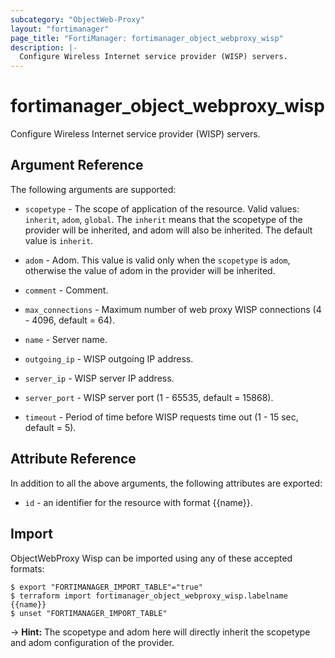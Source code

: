 ```yaml
---
subcategory: "ObjectWeb-Proxy"
layout: "fortimanager"
page_title: "FortiManager: fortimanager_object_webproxy_wisp"
description: |-
  Configure Wireless Internet service provider (WISP) servers.
---
```


# fortimanager_object_webproxy_wisp
Configure Wireless Internet service provider (WISP) servers.

## Argument Reference


The following arguments are supported:

* `scopetype` - The scope of application of the resource. Valid values: `inherit`, `adom`, `global`. The `inherit` means that the scopetype of the provider will be inherited, and adom will also be inherited. The default value is `inherit`.
* `adom` - Adom. This value is valid only when the `scopetype` is `adom`, otherwise the value of adom in the provider will be inherited.

* `comment` - Comment.
* `max_connections` - Maximum number of web proxy WISP connections (4 - 4096, default = 64).
* `name` - Server name.
* `outgoing_ip` - WISP outgoing IP address.
* `server_ip` - WISP server IP address.
* `server_port` - WISP server port (1 - 65535, default = 15868).
* `timeout` - Period of time before WISP requests time out (1 - 15 sec, default = 5).


## Attribute Reference

In addition to all the above arguments, the following attributes are exported:
* `id` - an identifier for the resource with format {{name}}.

## Import

ObjectWebProxy Wisp can be imported using any of these accepted formats:
```
$ export "FORTIMANAGER_IMPORT_TABLE"="true"
$ terraform import fortimanager_object_webproxy_wisp.labelname {{name}}
$ unset "FORTIMANAGER_IMPORT_TABLE"
```
-> **Hint:** The scopetype and adom here will directly inherit the scopetype and adom configuration of the provider.
